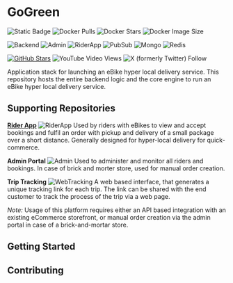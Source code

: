 # GoGreen
![Static Badge](https://img.shields.io/badge/Read-Docs-blue)
![Docker Pulls](https://img.shields.io/docker/pulls/blobcity/db)
![Docker Stars](https://img.shields.io/docker/stars/blobcity/db)
![Docker Image Size](https://img.shields.io/docker/image-size/blobcity/db)

![Backend](https://img.shields.io/badge/Backend-NodeJS-red)
![Admin](https://img.shields.io/badge/Administration-React-orange)
![RiderApp](https://img.shields.io/badge/Rider%20App-React%20Native-yellow)
![PubSub](https://img.shields.io/badge/PubSub-Kafka-olive)
![Mongo](https://img.shields.io/badge/Storage-MongoDB-green)
![Redis](https://img.shields.io/badge/Cache-Redis-lime)

[![GitHub Stars](https://shields.io/github/stars/mpensystems?style=social)](https://github.com/mpensystems)
![YouTube Video Views](https://img.shields.io/youtube/views/r76OIfLlm10)
![X (formerly Twitter) Follow](https://img.shields.io/twitter/follow/MP_Ensystems)

Application stack for launching an eBike hyper local delivery service. This repository hosts the entire
backend logic and the core engine to run an eBike hyper local delivery service. 

## Supporting Repositories
**[Rider App](https://github.com/mpensystems/gogreen-rider)** ![RiderApp](https://img.shields.io/badge/React%20Native-yellow) Used by riders with eBikes to view and accept bookings and fulfil an order with pickup and delivery of a small package over a short distance. Generally designed for hyper-local delivery for quick-commerce.

**Admin Portal** ![Admin](https://img.shields.io/badge/React-orange) Used to administer and monitor all riders and bookings. In case of brick and morter store, used for manual order creation.

**Trip Tracking** ![WebTracking](https://img.shields.io/badge/React-green) A web based interface, that generates a unique tracking link for each trip. The link can be shared with the end customer
to track the process of the trip via a web page.

*Note:* Usage of this platform requires either an API based integration with an existing eCommerce storefront, or manual
order creation via the admin portal in case of a brick-and-mortar store. 

## Getting Started

## Contributing
